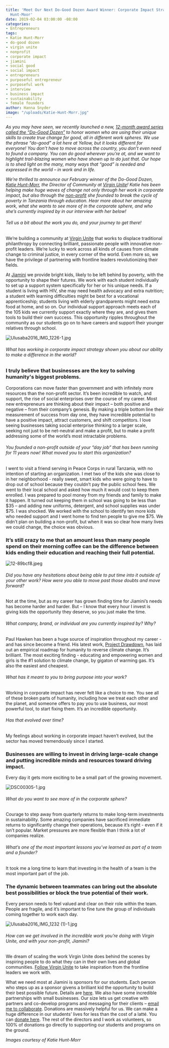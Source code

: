 ```yaml
---
title: 'Meet Our Next Do-Good Dozen Award Winner: Corporate Impact Strategist, Katie
  Hunt-Moor'
date: 2019-02-04 03:00:00 -08:00
categories:
- Entrepreneurs
tags:
- Katie Hunt-Morr
- do-good dozen
- virgin unite
- nonprofit
- corporate impact
- jiamini
- social good
- social impact
- entrepreneurs
- purposeful entrepreneur
- purposeful work
- interview
- business impact
- sustainability
- female founders
author: Hanna Snyder
image: "/uploads/Katie-Hunt-Morr.jpg"
---
```


_As you may have seen, we recently launched a new, [12-month award series called the “Do-Good Dozen”](https://yellowcollective.lpages.co/do-good-dozen/) to honor women who are using their unique skills to create true change for good, all in different work spheres. We use the phrase “do-good” a lot here at Yellow, but it looks different for everyone! You don’t have to move across the country, you don’t even need to found a company. You can do good wherever you’re at, and we want to highlight trail-blazing women who have shown up to do just that. Our hope is to shed light on the many, many ways that “good” is needed and expressed in the world – in work and in life._
 
_We’re thrilled to announce our February winner of the Do-Good Dozen, [Katie Hunt-Morr](https://www.virgin.com/person/katie-hunt-morr), the Director of Community at [Virgin Unite](https://www.virgin.com/unite/)! Katie has been helping make huge waves of change not only through her work in corporate impact, but also through the [non-profit](https://jiamini.org/) she founded to break the cycle of poverty in Tanzania through education. Hear more about her amazing work, what she wants to see more of in the corporate sphere, and who she’s currently inspired by in our interview with her below!_

###### Tell us a bit about the work you do, and your journey to get there!

We’re building a community at [Virgin Unite](https://www.virgin.com/unite/) that works to displace traditional philanthropy by connecting brilliant, passionate people with innovative non-profit leaders. We’re lucky to work across all kinds of causes from climate change to criminal justice, in every corner of the world. Even more so, we have the privilege of partnering with frontline leaders revolutionizing their fields. 

At [Jiamini](https://jiamini.org/) we provide bright kids, likely to be left behind by poverty, with the opportunity to shape their futures. We work with each student individually to set up a support system specifically for her or his unique needs. If a student is living with HIV, she may need health advocacy and extra nutrition; a student with learning difficulties might be best for a vocational apprenticeship; students living with elderly grandparents might need extra food at home, and so on. Our individual support approach meets each of the 105 kids we currently support exactly where they are, and gives them tools to build their own success. This opportunity ripples throughout the community as our students go on to have careers and support their younger relatives through school. 

![Ulusaba2016_IMG_1226-1.jpg](/uploads/Ulusaba2016_IMG_1226-1.jpg)
 
###### What has working in corporate impact strategy shown you about our ability to make a difference in the world?

### I truly believe that businesses are the key to solving humanity's biggest problems. 

Corporations can move faster than government and with infinitely more resources than the non-profit sector. It’s been incredible to watch, and support, the rise of social enterprises over the course of my career. Most new entrepreneurs are thinking about their impact – both positive and negative – from their company’s genesis. By making a triple bottom line their measurement of success from day one, they have incredible potential to have a positive impact, attract customers, and shift competitors. I love seeing businesses taking social enterprise thinking to a larger scale, seeking not just to be net-neutral and make a profit, but to make a profit addressing some of the world’s most intractable problems. 

###### You founded a non-profit outside of your “day job” that has been running for 11 years now! What moved you to start this organization? 

I went to visit a friend serving in Peace Corps in rural Tanzania, with no intention of starting an organization. I met two of the kids she was close to in her neighborhood - really sweet, smart kids who were going to have to drop out of school because they couldn’t pay the public school fees. We went to their local school and asked how much it would cost to keep them enrolled. I was prepared to pool money from my friends and family to make it happen. It turned out keeping them in school was going to be less than $35 – and adding new uniforms, detergent, and school supplies was under $75. I was shocked. We worked with the school to identify ten more kids who needed support and I went home to find ten people to give me $75. We didn’t plan on building a non-profit, but when it was so clear how many lives we could change, the choice was obvious. 

### It’s still crazy to me that an amount less than many people spend on their morning coffee can be the difference between kids ending their education and reaching their full potential. 

![12-89bcf8.jpeg](/uploads/12-89bcf8.jpeg)

###### Did you have any hesitations about being able to put time into it outside of your other work? How were you able to move past those doubts and move forward?

Not at the time, but as my career has grown finding time for Jiamini’s needs has become harder and harder. But – I know that every hour I invest is giving kids the opportunity they deserve, so you just make the time. 

###### What company, brand, or individual are you currently inspired by? Why?

Paul Hawken has been a huge source of inspiration throughout my career - and has since become a friend. His latest work, [Project Drawdown](https://www.drawdown.org/), has laid out an empirical roadmap for humanity to reverse climate change. It’s brilliant. The most exciting finding - educating and empowering women and girls is the #1 solution to climate change, by gigaton of warming gas. It’s also the easiest and cheapest. 

###### What has it meant to you to bring purpose into your work? 

Working in corporate impact has never felt like a choice to me. You see all of these broken parts of humanity, including how we treat each other and the planet, and someone offers to pay you to use business, our most powerful tool, to start fixing them. It’s an incredible opportunity.  

###### Has that evolved over time?

My feelings about working in corporate impact haven’t evolved, but the sector has moved tremendously since I started. 

### Businesses are willing to invest in driving large-scale change and putting incredible minds and resources toward driving impact. 

Every day it gets more exciting to be a small part of the growing movement. 

![DSC00305-1.jpg](/uploads/DSC00305-1.jpg)

###### What do you want to see more of in the corporate sphere?

Courage to step away from quarterly returns to make long-term investments in sustainability. Some amazing companies have sacrificed immediate returns to significantly change their operations, because it’s right - even if it isn’t popular. Market pressures are more flexible than I think a lot of companies realize. 

###### What’s one of the most important lessons you’ve learned as part of a team and a founder?

It took me a long time to learn that investing in the health of a team is the most important part of the job. 

### The dynamic between teammates can bring out the absolute best possibilities or block the true potential of their work. 

Every person needs to feel valued and clear on their role within the team. People are fragile, and it’s important to fine tune the group of individuals coming together to work each day. 

![Ulusaba2016_IMG_1232 (1)-1.jpg](/uploads/Ulusaba2016_IMG_1232%20(1)-1.jpg)

###### How can we get involved in the incredible work you’re doing with Virgin Unite, and with your non-profit, Jiamini?

We dream of scaling the work Virgin Unite does behind the scenes by inspiring people to do what they can in their own lives and global communities. [Follow Virgin Unite](https://www.virgin.com/unite/contact-us-faqs) to take inspiration from the frontline leaders we work with. 

What we need most at Jiamini is sponsors for our students. Each person who steps up as a sponsor givens a brilliant kid the opportunity to build their best possible future. Details are [here](https://jiamini.org/our-work/sponsorship/). We also have some incredible partnerships with small businesses. Our size lets us get creative with partners and co-develop programs and messaging for their clients – [email me to collaborate](mailto:katie@jiamini.org). Donations are massively helpful for us. We can make a huge difference in our students’ lives for less than the cost of a latté. You can [donate here](https://jiamini.org/product/donations/). The rest of the directors and I work as volunteers, so 100% of donations go directly to supporting our students and programs on the ground. 

_Images courtesy of Katie Hunt-Morr_